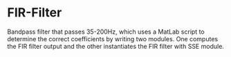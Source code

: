 # FIR-Filter
Bandpass filter that passes 35-200Hz, which uses a MatLab script to determine the correct coefficients by writing two modules. One computes the FIR filter output and the other instantiates the FIR filter with SSE module.
